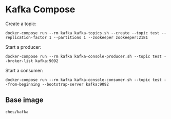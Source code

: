 # Kafka Compose

Create a topic: 
```
docker-compose run --rm kafka kafka-topics.sh --create --topic test --replication-factor 1 --partitions 1 --zookeeper zookeeper:2181
```
Start a producer:
```
docker-compose run --rm kafka kafka-console-producer.sh --topic test --broker-list kafka:9092
```
Start a consumer: 
```
docker-compose run --rm kafka kafka-console-consumer.sh --topic test --from-beginning --bootstrap-server kafka:9092
```

## Base image
`ches/kafka`